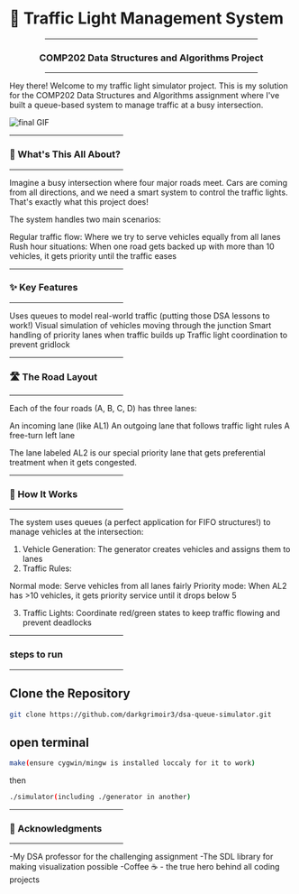 # 🚦 Traffic Light Management System
<div align="center">
  <hr style="width: 75%">
  <h3>COMP202 Data Structures and Algorithms Project</h3>
  <hr style="width: 75%">
</div>

Hey there! Welcome to my traffic light simulator project. This is my solution for the COMP202 Data Structures and Algorithms assignment where I've built a queue-based system to manage traffic at a busy intersection.

![final GIF](gif/final.gif)

<hr style="width: 40%"><h3>🚗 What's This All About?</h3><hr style="width: 40%">

Imagine a busy intersection where four major roads meet. Cars are coming from all directions, and we need a smart system to control the traffic lights. That's exactly what this project does!

The system handles two main scenarios:

Regular traffic flow: Where we try to serve vehicles equally from all lanes
Rush hour situations: When one road gets backed up with more than 10 vehicles, it gets priority until the traffic eases

<hr style="width: 40%"><h3>✨ Key Features</h3><hr style="width: 40%">

Uses queues to model real-world traffic (putting those DSA lessons to work!)
Visual simulation of vehicles moving through the junction
Smart handling of priority lanes when traffic builds up
Traffic light coordination to prevent gridlock

<hr style="width: 40%"><h3>🛣️ The Road Layout</h3><hr style="width: 40%">

Each of the four roads (A, B, C, D) has three lanes:

An incoming lane (like AL1)
An outgoing lane that follows traffic light rules
A free-turn left lane

The lane labeled AL2 is our special priority lane that gets preferential treatment when it gets congested.



<hr style="width: 40%"><h3>🧠 How It Works</h3><hr style="width: 40%">
The system uses queues (a perfect application for FIFO structures!) to manage vehicles at the intersection:

1. Vehicle Generation: The generator creates vehicles and assigns them to lanes
2. Traffic Rules:

Normal mode: Serve vehicles from all lanes fairly
Priority mode: When AL2 has >10 vehicles, it gets priority service until it drops below 5

3. Traffic Lights: Coordinate red/green states to keep traffic flowing and prevent deadlocks

<hr style="width: 40%"><h3>steps to run </h3><hr style="width: 40%">

## Clone the Repository

```sh 
git clone https://github.com/darkgrimoir3/dsa-queue-simulator.git
```


## open terminal
```sh 
make(ensure cygwin/mingw is installed loccaly for it to work)
```
then
```sh 
./simulator(including ./generator in another)
```



<hr style="width: 40%"><h3>🙏 Acknowledgments</h3><hr style="width: 40%">

-My DSA professor for the challenging assignment
-The SDL library for making visualization possible
-Coffee ☕ - the true hero behind all coding projects